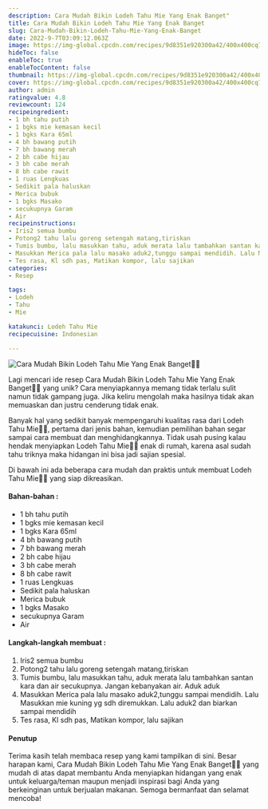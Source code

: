 ```yaml
---
description: Cara Mudah Bikin Lodeh Tahu Mie Yang Enak Banget"
title: Cara Mudah Bikin Lodeh Tahu Mie Yang Enak Banget
slug: Cara-Mudah-Bikin-Lodeh-Tahu-Mie-Yang-Enak-Banget
date: 2022-9-7T03:09:12.063Z
image: https://img-global.cpcdn.com/recipes/9d8351e920300a42/400x400cq70/photo.jpg
hideToc: false
enableToc: true
enableTocContent: false
thumbnail: https://img-global.cpcdn.com/recipes/9d8351e920300a42/400x400cq70/photo.jpg
cover: https://img-global.cpcdn.com/recipes/9d8351e920300a42/400x400cq70/photo.jpg
author: admin
ratingvalue: 4.8
reviewcount: 124
recipeingredient:
- 1 bh tahu putih
- 1 bgks mie kemasan kecil
- 1 bgks Kara 65ml
- 4 bh bawang putih
- 7 bh bawang merah
- 2 bh cabe hijau
- 3 bh cabe merah
- 8 bh cabe rawit
- 1 ruas Lengkuas
- Sedikit pala haluskan
- Merica bubuk
- 1 bgks Masako
- secukupnya Garam
- Air
recipeinstructions:
- Iris2 semua bumbu
- Potong2 tahu lalu goreng setengah matang,tiriskan
- Tumis bumbu, lalu masukkan tahu, aduk merata lalu tambahkan santan kara dan air secukupnya. Jangan kebanyakan air. Aduk aduk
- Masukkan Merica pala lalu masako aduk2,tunggu sampai mendidih. Lalu Masukkan mie kuning yg sdh diremukkan. Lalu aduk2 dan biarkan sampai mendidih
- Tes rasa, Kl sdh pas, Matikan kompor, lalu sajikan
categories:
- Resep

tags:
- Lodeh
- Tahu
- Mie

katakunci: Lodeh Tahu Mie
recipecuisine: Indonesian

---
```


![Cara Mudah Bikin Lodeh Tahu Mie Yang Enak Banget👩‍🍳](https://img-global.cpcdn.com/recipes/9d8351e920300a42/400x400cq70/photo.jpg)

Lagi mencari ide resep Cara Mudah Bikin Lodeh Tahu Mie Yang Enak Banget👩‍🍳 yang unik? Cara menyiapkannya memang tidak terlalu sulit namun tidak gampang juga. Jika keliru mengolah maka hasilnya tidak akan memuaskan dan justru cenderung tidak enak.

Banyak hal yang sedikit banyak mempengaruhi kualitas rasa dari Lodeh Tahu Mie👩‍🍳, pertama dari jenis bahan, kemudian pemilihan bahan segar sampai cara membuat dan menghidangkannya. Tidak usah pusing kalau hendak menyiapkan Lodeh Tahu Mie👩‍🍳 enak di rumah, karena asal sudah tahu triknya maka hidangan ini bisa jadi sajian spesial.

Di bawah ini ada beberapa cara mudah dan praktis untuk membuat Lodeh Tahu Mie👩‍🍳 yang siap dikreasikan.

<!--inarticleads1-->

#### Bahan-bahan :

- 1 bh tahu putih
- 1 bgks mie kemasan kecil
- 1 bgks Kara 65ml
- 4 bh bawang putih
- 7 bh bawang merah
- 2 bh cabe hijau
- 3 bh cabe merah
- 8 bh cabe rawit
- 1 ruas Lengkuas
- Sedikit pala haluskan
- Merica bubuk
- 1 bgks Masako
- secukupnya Garam
- Air

<!--inarticleads2-->

#### Langkah-langkah membuat :

1. Iris2 semua bumbu
1. Potong2 tahu lalu goreng setengah matang,tiriskan
1. Tumis bumbu, lalu masukkan tahu, aduk merata lalu tambahkan santan kara dan air secukupnya. Jangan kebanyakan air. Aduk aduk
1. Masukkan Merica pala lalu masako aduk2,tunggu sampai mendidih. Lalu Masukkan mie kuning yg sdh diremukkan. Lalu aduk2 dan biarkan sampai mendidih
1. Tes rasa, Kl sdh pas, Matikan kompor, lalu sajikan

#### Penutup

Terima kasih telah membaca resep yang kami tampilkan di sini. Besar harapan kami, Cara Mudah Bikin Lodeh Tahu Mie Yang Enak Banget👩‍🍳 yang mudah di atas dapat membantu Anda menyiapkan hidangan yang enak untuk keluarga/teman maupun menjadi inspirasi bagi Anda yang berkeinginan untuk berjualan makanan. Semoga bermanfaat dan selamat mencoba!